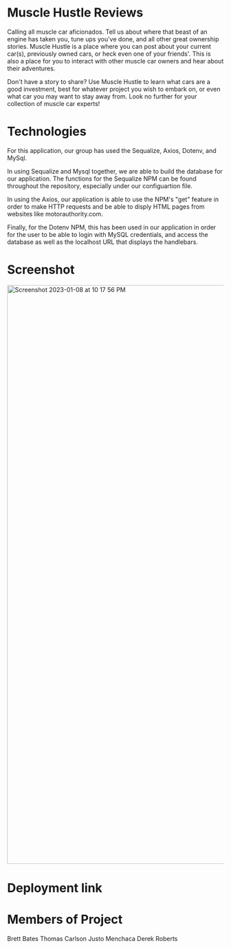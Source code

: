 # Muscle Hustle Reviews

Calling all muscle car aficionados. Tell us about where that beast of an engine has taken you, tune ups you've done, and all other great ownership stories. Muscle Hustle is a place where you can post about your current car(s), previously owned cars, or heck even one of your friends'. This is also a place for you to interact with other muscle car owners and hear about their adventures. 

Don't have a story to share? Use Muscle Hustle to learn what cars are a good investment, best for whatever project you wish to embark on, or even what car you may want to stay away from. Look no further for your collection of muscle car experts!

# Technologies

For this application, our group has used the Sequalize, Axios, Dotenv, and MySql.

In using Sequalize and Mysql together, we are able to build the database for our application. The functions for the Sequalize NPM can be found throughout the repository, especially under our configuartion file.

In using the Axios, our application is able to use the NPM's "get" feature in order to make HTTP requests and be able to disply HTML pages from websites like motorauthority.com.

Finally, for the Dotenv NPM, this has been used in our application in order for the user to be able to login with MySQL credentials, and access the database as well as the localhost URL that displays the handlebars.

# Screenshot
<img width="1344" alt="Screenshot 2023-01-08 at 10 17 56 PM" src="https://user-images.githubusercontent.com/110508944/211240440-ac12ec9f-fc04-4e29-ab10-99f04572f3ac.png">

# Deployment link

# Members of Project

Brett Bates
Thomas Carlson
Justo Menchaca
Derek Roberts
